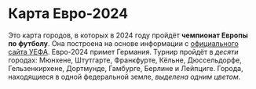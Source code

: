 # Карта Евро-2024
Это карта  городов, в которых в 2024 году пройдёт **чемпионат Европы по футболу**.
Она построена на основе информации c [официального сайта УЕФА](https://www.uefa.com/uefaeuro-2020/news/0257-0e13b161b2e8-4a3fd5615e0c-1000/).
Евро-2024 примет Германия. Турнир пройдёт в *десяти* городах: Мюнхене, Штутгарте, Франкфурте, Кёльне, Дюссельдорфе, Гельзенкирхене, Дортмунде, Гамбурге, Берлине и Лейпциге. Города, находящиеся в одной федеральной земле, *выделена одним цветом*.

